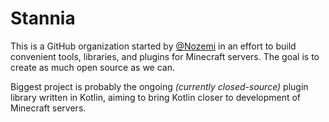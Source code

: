 # Stannia
This is a GitHub organization started by [@Nozemi](https://github.com/Nozemi) in an effort to build convenient tools, libraries, and plugins for Minecraft servers. The goal is to create as much open source as we can.

Biggest project is probably the ongoing _(currently closed-source)_ plugin library written in Kotlin, aiming to bring Kotlin closer to development of Minecraft servers.
